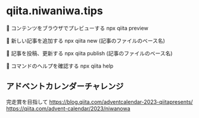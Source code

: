 # qiita.niwaniwa.tips

🚀 コンテンツをブラウザでプレビューする
  npx qiita preview

🚀 新しい記事を追加する
  npx qiita new (記事のファイルのベース名)

🚀 記事を投稿、更新する
  npx qiita publish (記事のファイルのベース名)

💁 コマンドのヘルプを確認する
  npx qiita help

## アドベントカレンダーチャレンジ
完走賞を目指して
https://blog.qiita.com/adventcalendar-2023-qiitapresents/
https://qiita.com/advent-calendar/2023/niwanowa